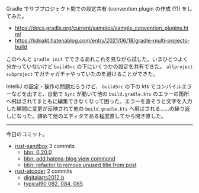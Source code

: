 Gradle でサブプロジェクト間での設定共有 (convention plugin の作成 (?)) をしてみた。

- <https://docs.gradle.org/current/samples/sample_convention_plugins.html>
- <https://kdnakt.hatenablog.com/entry/2021/06/18/gradle-multi-projects-build>

このへんと `gradle init` でできるあれこれを見ながら試した。いまひとつよく分かっていないけど `buildSrc` の下にいくつかの設定を共有できた。 `allproject` `subproject` でガチャガチャやっていたのを避けることができた。

IntelliJ の設定・操作の問題だろうけど、 `buildSrc` の下の kts でコンパイルエラーなどを出すと、自動で `Sync` が動いて他の `build.gradle.kts` のエラーの箇所へ飛ばされてまともに編集できなくなって困った。エラーを直そうと文字を入力した瞬間に変更が反映されて他の `build.gradle.kts` へ飛ばされる……の繰り返しになった。諦めて他のエディタである程度直してから開き直した。

---

今日のコミット。

- [rust-sandbox](https://github.com/bouzuya/rust-sandbox) 3 commits
  - [bbn: 0.20.0](https://github.com/bouzuya/rust-sandbox/commit/560d729417342abe8d57e0bd23622078a9737bc6)
  - [bbn: add hatena-blog view command](https://github.com/bouzuya/rust-sandbox/commit/94ae14035407f28e68bf72fb2b5621c481ae8e11)
  - [bbn: refactor to remove unused title from post](https://github.com/bouzuya/rust-sandbox/commit/477e9bb1808843266e553457a001fe58f219b9d3)
- [rust-atcoder](https://github.com/bouzuya/rust-atcoder) 2 commits
  - [digitalarts2012 b](https://github.com/bouzuya/rust-atcoder/commit/4535f923a217e5a5823db35be45c7ebe691f672c)
  - [typical90 082, 084, 085](https://github.com/bouzuya/rust-atcoder/commit/686a5af9f50f2f6fb33323c040771dd1db5f3cf8)
